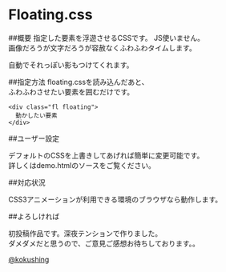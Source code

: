 Floating.css
============
##概要
指定した要素を浮遊させるCSSです。 JS使いません。  
画像だろうが文字だろうが容赦なくふわふわタイムします。  

自動でそれっぽい影もつけてくれます。

##指定方法
floating.cssを読み込んだあと、  
ふわふわさせたい要素を囲むだけです。
```
<div class="fl floating">
  動かしたい要素
</div>
```

##ユーザー設定

デフォルトのCSSを上書きしてあげれば簡単に変更可能です。  
詳しくはdemo.htmlのソースをご覧ください。

##対応状況

CSS3アニメーションが利用できる環境のブラウザなら動作します。

##よろしければ

初投稿作品です。深夜テンションで作りました。  
ダメダメだと思うので、ご意見ご感想お待ちしております。。

[@kokushing](https://twitter.com/kokushing)
